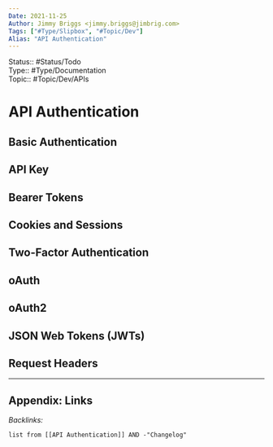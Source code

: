```yaml
---
Date: 2021-11-25
Author: Jimmy Briggs <jimmy.briggs@jimbrig.com>
Tags: ["#Type/Slipbox", "#Topic/Dev"]
Alias: "API Authentication"
---
```


Status:: #Status/Todo  
Type:: #Type/Documentation  
Topic:: #Topic/Dev/APIs  

# API Authentication

## Basic Authentication

## API Key

## Bearer Tokens

## Cookies and Sessions

## Two-Factor Authentication

## oAuth

## oAuth2

## 



## JSON Web Tokens (JWTs)

## Request Headers



***

## Appendix: Links

*Backlinks:*

```dataview
list from [[API Authentication]] AND -"Changelog"
```